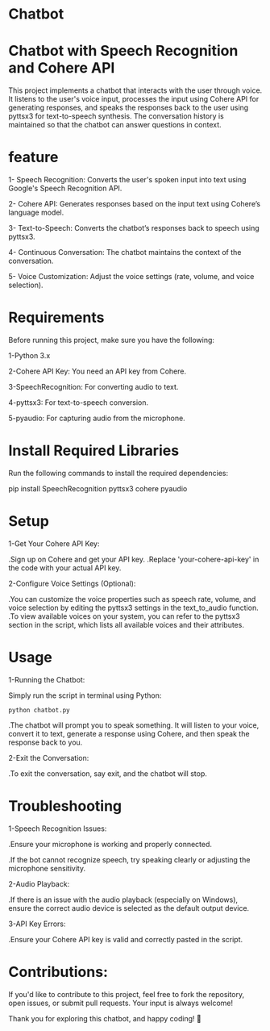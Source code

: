 # Chatbot
# Chatbot with Speech Recognition and Cohere API
This project implements a chatbot that interacts with the user through voice. It listens to the user's voice input, processes the input using Cohere API for generating responses, and speaks the responses back to the user using pyttsx3 for text-to-speech synthesis. The conversation history is maintained so that the chatbot can answer questions in context.



# feature
1- Speech Recognition: Converts the user's spoken input into text using Google's Speech Recognition API.

2- Cohere API: Generates responses based on the input text using Cohere’s language model.

3- Text-to-Speech: Converts the chatbot’s responses back to speech using pyttsx3.

4- Continuous Conversation: The chatbot maintains the context of the conversation.

5- Voice Customization: Adjust the voice settings (rate, volume, and voice selection).



# Requirements

Before running this project, make sure you have the following:

1-Python 3.x

2-Cohere API Key: You need an API key from Cohere.

3-SpeechRecognition: For converting audio to text.

4-pyttsx3: For text-to-speech conversion.

5-pyaudio: For capturing audio from the microphone.



# Install Required Libraries
Run the following commands to install the required dependencies:

pip install SpeechRecognition pyttsx3 cohere pyaudio



# Setup

1-Get Your Cohere API Key:

.Sign up on Cohere and get your API key.
.Replace 'your-cohere-api-key' in the code with your actual API key.

2-Configure Voice Settings (Optional):

.You can customize the voice properties such as speech rate, volume, and voice selection by editing the pyttsx3 settings in the text_to_audio function.
.To view available voices on your system, you can refer to the pyttsx3 section in the script, which lists all available voices and their attributes.



# Usage
1-Running the Chatbot:

Simply run the script in terminal using Python:

    python chatbot.py

  .The chatbot will prompt you to speak something. It will listen to your voice, convert it to text, generate a response using Cohere, and then speak the response back to you.

2-Exit the Conversation:

.To exit the conversation, say exit, and the chatbot will stop.



# Troubleshooting

1-Speech Recognition Issues:

.Ensure your microphone is working and properly connected.

.If the bot cannot recognize speech, try speaking clearly or adjusting the microphone sensitivity.

2-Audio Playback:

.If there is an issue with the audio playback (especially on Windows), ensure the correct audio device is selected as the default output device.

3-API Key Errors:

.Ensure your Cohere API key is valid and correctly pasted in the script.



# Contributions:

If you'd like to contribute to this project, feel free to fork the repository, open issues, or submit pull requests. Your input is always welcome!

Thank you for exploring this chatbot, and happy coding! 🚀
   
